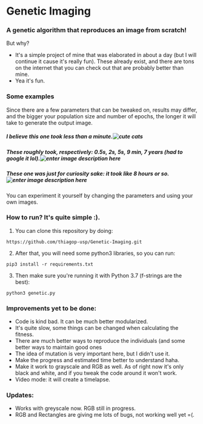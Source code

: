 # Genetic Imaging
### A genetic algorithm that reproduces an image from scratch!
But why?
- It's a simple project of mine that was elaborated in about a day (but I will continue it cause it's really fun). These already exist, and there are tons on the internet that you can check out that are probably better than mine.
- Yea it's fun.
### Some examples
Since there are a few parameters that can be tweaked on, results may differ, and the bigger your population size and number of epochs, the longer it will take to generate the output image.
##### I believe this one took less than a minute.![cute cats](https://i.imgur.com/qizjBqO.png)
##### These roughly took, respectively: 0.5s, 2s, 5s, 9 min, 7 years (had to google it lol).![enter image description here](https://i.imgur.com/kvOxSII.png)
##### These one was just for curiosity sake: it took like 8 hours or so.![enter image description here](https://i.imgur.com/tMNEjqE.png)
You can experiment it yourself by changing the parameters and using your own images.
### How to run? It's quite simple :).
1. You can clone this repository by doing:

`https://github.com/thiagop-usp/Genetic-Imaging.git`

2. After that, you will need some python3 libraries, so you can run:

`pip3 install -r requirements.txt`

3. Then make sure you're running it with Python 3.7 (f-strings are the best):

`python3 genetic.py`

### Improvements yet to be done:
- Code is kind bad. It can be much better modularized.
- It's quite slow, some things can be changed when calculating the fitness.
- There are much better ways to reproduce the individuals (and some better ways to maintain good ones
- The idea of mutation is very important here, but I didn't use it.
- Make the progress and estimated time better to understand haha.
- Make it work to grayscale and RGB as well. As of right now it's only black and white, and if you tweak the code around it won't work.
- Video mode: it will create a timelapse.

### Updates:
- Works with greyscale now. RGB still in progress.
- RGB and Rectangles are giving me lots of bugs, not working well yet =(.
